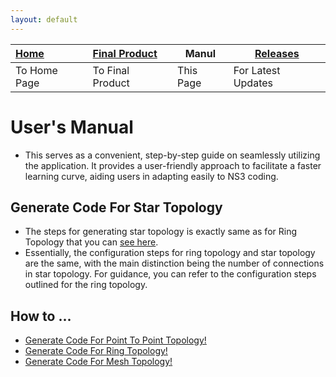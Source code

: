 ```yaml
---
layout: default
---
```


| [Home](../index.md) | [Final Product](../appImages.html) | Manul | [Releases](../releases.html) |
|:--------------------|:-----------------------------------|----------------------|------------------------------|
| To Home Page        | To Final Product                   | This Page            | For Latest Updates           |

# User's Manual
- This serves as a convenient, step-by-step guide on seamlessly utilizing the application. It provides a user-friendly approach to facilitate a faster learning curve, aiding users in adapting easily to NS3 coding.

## Generate Code For Star Topology
- The steps for generating star topology is exactly same as for Ring Topology that you can [see here](./manualRing.html).
- Essentially, the configuration steps for ring topology and star topology are the same, with the main distinction being the number of connections in star topology. For guidance, you can refer to the configuration steps outlined for the ring topology.

## How to ...
- [Generate Code For Point To Point Topology!](../manual.html)
- [Generate Code For Ring Topology!](./manualRing.html)
- [Generate Code For Mesh Topology!](./manualMesh.html)